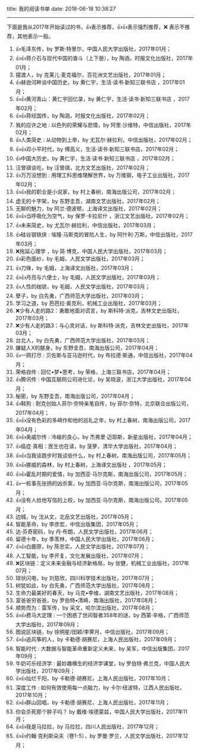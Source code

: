 title: 我的阅读书单
date: 2018-06-18 10:38:27

---


下面是我从2017年开始读过的书，👍表示推荐，👍👍表示强烈推荐，❌ 表示不推荐，其他表示一般。

1. 👍毛泽东传，by 罗斯·特里尔，中国人民大学出版社，2017年01月；
2. 👍👍蒋介石与现代中国的奋斗（上下册），by 陶涵，时报文化出版社，2017年01月；
3. 摆渡人，by 克莱儿·麦克福尔，百花洲文艺出版社，2017年01月；
4. 👍赫逊河畔谈中国历史，by 黄仁宇，生活·读书·新知三联书店 ，2017年01月；
5. 👍👍黄河青山：黄仁宇回忆录，by 黄仁宇，生活·读书·新知三联书店 ，2017年02月；
6. 👍👍蒋经国传，by 陶涵，时报文化出版社，2017年02月；
7. 我的应许之地 : 以色列的荣耀与悲情，by 阿里·沙维特，中信出版社，2017年02月；
8. 👍人类简史 : 从动物到上帝，by 尤瓦尔·赫拉利，中信出版社，2017年02月；
9. 👍👍邓小平时代，by 傅高义，生活·读书·新知三联书店，2017年02月；
10. 👍中国大历史，by 黄仁宇，生活·读书·新知三联书店 ，2017年02月；
11. 汪曾祺谈吃，by 汪曾祺，北方文艺出版社，2017年02月；
12. 👍万万没想到 : 用理工科思维理解世界，by 万维钢，电子工业出版社，2017年02月；
13. 👍👍我的职业是小说家，by 村上春树，南海出版公司，2017年02月；
14. 虚无的十字架，by 东野圭吾，湖南文艺出版社，2017年02月；
15. 无聊的魅力，by 阿兰·德波顿，上海译文出版社，2017年02月；
16. 👍👍当呼吸化为空气，by 保罗·卡拉尼什 ，浙江文艺出版社，2017年02月；
17. 👍未来简史，by 尤瓦尔·赫拉利，中信出版社，2017年03月；
18. 👍硅谷钢铁侠 : 埃隆·马斯克的冒险人生，by 阿什利·万斯，中信出版社，2017年03月；
19. ❌拖延心理学 ，by 简·博克，中国人民大学出版社，2017年03月；
20. 👍彩色面纱，by 毛姆，人民文学出版社，2017年03月；
21. 👍刀锋，by 毛姆，上海译文出版社，2017年03月；
22. 👍👍月亮与六便士，by 毛姆，人民文学出版社，2017年03月；
23. 👍人性的枷锁，by 毛姆，人民文学出版社，2017年03月；
24. 孽子，by 白先勇，广西师范大学出版社，2017年03月；
25. 学习之道，by 芭芭拉·奥克利，机械工业出版社，2017年03月；
26. ❌少有人走的路2：勇敢地面对谎言，by 斯科特·派克，吉林文史出版社，2017年03月；
27. ❌少有人走的路3：与心灵对话，by 斯科特·派克，吉林文史出版社，2017年03月；
28. 台北人，by 白先勇，广西师范大学出版社，2017年03月；
29. 嫌疑人X的献身，by 东野圭吾，南海出版公司，2017年04月；
30. 👍一网打尽 : 贝佐斯与亚马逊时代，by 布拉德·斯通，中信出版社，2017年04月；
31. 荣格自传 : 回忆•梦•思考，by 荣格，上海三联书店，2017年04月；
32. 👍腾讯传 : 中国互联网公司进化论，by 吴晓波，浙江大学出版社，2017年04月；
33. 秘密，by 东野圭吾，南海出版公司，2017年04月；
34. 👍鞋狗 : 耐克创始人菲尔·奈特亲笔自传，by 菲尔·奈特，北京联合出版公司，2017年04月；
35. 👍👍没有色彩的多崎作和他的巡礼之年，by 村上春树，南海出版公司，2017年04月；
36. 👍👍奥威尔传 : 冷峻的良心，by 杰弗里·迈耶斯，新星出版社，2017年04月；
37. 👍癌症·真相：医生也在读，by 菠萝，清华大学出版社，2017年04月；
38. 👍👍当我谈跑步时我谈些什么，by 村上春树，南海出版公司，2017年05月；
39. 👍👍挪威的森林，by 村上春树，上海译文出版社 ，2017年05月；
40. 👍👍霍乱时期的爱情，by 加西亚·马尔克斯，南海出版公司，2017年05月；
41. 👍一桩事先张扬的凶杀案，by 加西亚·马尔克斯，南海出版公司，2017年05月；
42. 👍没有人给他写信的上校，by 加西亚·马尔克斯，南海出版公司，2017年05月；
43. 边城，by 沈从文，北岳文艺出版社，2017年05月；
44. 智能革命，by 李彦宏，中信出版集团，2017年05月；
45. 达·芬奇密码，by 丹·布朗，人民文学出版社，2017年06月；
46. 留德十年，by 季羡林，中国人民大学出版社，2017年06月；
47. 👍👍白鹿原，by 陈忠实，人民文学出版社，2017年07月；
48. 人工智能，by 李开复，文化发展出版社，2017年07月；
49. ❌区块链：定义未来金融与经济新格局，by 张健，机械工业出版社，2017年07月；
50. 球状闪电，by 刘慈欣，四川科学技术出版社，2017年07月；
51. 树犹如此，by 白先勇，广西师范大学出版社，2017年08月；
52. 生命力最美好的春天，by 马克•李维，湖南文艺出版社，2017年08月；
53. 富爸爸穷爸爸，by 罗伯特•清崎，南海出版社，2017年08月；
54. 顺势而为：雷军传，by 采文，哈尔滨出版社，2017年08月；
55. 👍👍费马大定理 : 一个困惑了世间智者358年的谜，by 西蒙·辛格，广西师范大学出版社，2017年09月；
56. 图说区块链，by 徐明星/田颖/李霁月，中信出版社，2017年09月；
57. 👍👍追风筝的人，by 卡勒德·胡赛尼，上海人民出版社，2017年09月；
58. 智能时代 : 大数据与智能革命重新定义未来，by 吴军，中信出版集团，2017年09月；
59. 牛奶可乐经济学 : 最妙趣横生的经济学课堂，by 罗伯特·弗兰克，中国人民大学出版社，2017年09月；
60. 👍👍灿烂千阳，by 卡勒德·胡赛尼，上海人民出版社，2017年10月；
61. 深度工作 : 如何有效使用每一点脑力，by 卡尔·纽波特，江西人民出版社，2017年10月；
62. 👍👍群山回唱，by 卡勒德·胡赛尼，上海人民出版社，2017年11月；
63. 你会杀死那个胖子吗？ by 戴维·埃德蒙兹，中国人民大学出版社，2017年11月；
64. 👍👍我是马拉拉，by 马拉拉，四川人民出版社，2017年12月；
65. 👍👍约翰·克利斯朵夫（卷1-5），by 罗曼·罗兰，人民文学出版社，2017年12月；




